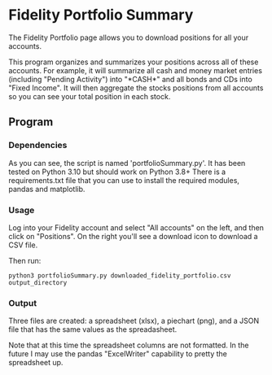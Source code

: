 # Fidelity Portfolio Summary

The Fidelity Portfolio page allows you to download positions for all your accounts.

This program organizes and summarizes your positions across all of these accounts.  For example, it will 
summarize all cash and money market entries (including "Pending Activity") into "\*CASH\*" and all bonds and CDs 
into "Fixed Income".  It will then aggregate the stocks positions from all accounts so you can see your total
position in each stock.
 
## Program

### Dependencies

As you can see, the script is named 'portfolioSummary.py'. It has been tested on Python 3.10 but should work on Python 3.8+
There is a requirements.txt file that you can use to install the required modules, pandas and matplotlib.

### Usage

Log into your Fidelity account and select "All accounts" on the left, and then
click on "Positions".  On the right you'll see a download icon to download a CSV
file.


Then run: 

    python3 portfolioSummary.py downloaded_fidelity_portfolio.csv output_directory  

### Output

Three files are created: a spreadsheet (xlsx), a piechart (png), and a JSON file that has the same values
as the spreadasheet.

Note that at this time the spreadsheet columns are not formatted.  In the future I may use the pandas "ExcelWriter"
capability to pretty the spreadsheet up.  

